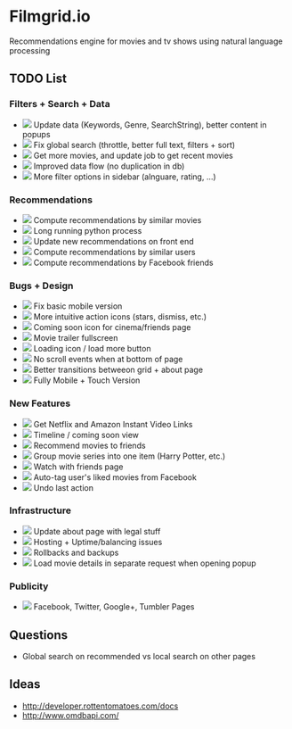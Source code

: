 # Filmgrid.io

Recommendations engine for movies and tv shows using natural language processing


## TODO List

### Filters + Search + Data
* ![](https://tr.im/ecHSB) Update data (Keywords, Genre, SearchString), better content in popups
* ![](https://tr.im/m1m9N) Fix global search (throttle, better full text, filters + sort)
* ![](https://tr.im/1sYDP) Get more movies, and update job to get recent movies
* ![](https://tr.im/3GIP7) Improved data flow (no duplication in db)
* ![](https://tr.im/3GIP7) More filter options in sidebar (alnguare, rating, ...)

### Recommendations
* ![](https://tr.im/ecHSB) Compute recommendations by similar movies
* ![](https://tr.im/ecHSB) Long running python process
* ![](https://tr.im/ecHSB) Update new recommendations on front end
* ![](https://tr.im/3GIP7) Compute recommendations by similar users
* ![](https://tr.im/3GIP7) Compute recommendations by Facebook friends

### Bugs + Design
* ![](https://tr.im/ecHSB) Fix basic mobile version
* ![](https://tr.im/m1m9N) More intuitive action icons (stars, dismiss, etc.)
* ![](https://tr.im/m1m9N) Coming soon icon for cinema/friends page
* ![](https://tr.im/m1m9N) Movie trailer fullscreen
* ![](https://tr.im/m1m9N) Loading icon / load more button
* ![](https://tr.im/m1m9N) No scroll events when at bottom of page
* ![](https://tr.im/m1m9N) Better transitions betweeon grid + about page
* ![](https://tr.im/1sYDP) Fully Mobile + Touch Version

### New Features
* ![](https://tr.im/m1m9N) Get Netflix and Amazon Instant Video Links
* ![](https://tr.im/1sYDP) Timeline / coming soon view
* ![](https://tr.im/3GIP7) Recommend movies to friends
* ![](https://tr.im/3GIP7) Group movie series into one item (Harry Potter, etc.)
* ![](https://tr.im/3GIP7) Watch with friends page
* ![](https://tr.im/3GIP7) Auto-tag user's liked movies from Facebook
* ![](https://tr.im/3GIP7) Undo last action

### Infrastructure
* ![](https://tr.im/ecHSB) Update about page with legal stuff
* ![](https://tr.im/ecHSB) Hosting + Uptime/balancing issues
* ![](https://tr.im/1sYDP) Rollbacks and backups
* ![](https://tr.im/3GIP7) Load movie details in separate request when opening popup

### Publicity
* ![](https://tr.im/1sYDP) Facebook, Twitter, Google+, Tumbler Pages


## Questions

* Global search on recommended vs local search on other pages


## Ideas
* http://developer.rottentomatoes.com/docs
* http://www.omdbapi.com/


<!--
TAGS:
* https://tr.im/ecHSB  -  alpha
* https://tr.im/m1m9N  -  beta
* https://tr.im/1sYDP  -  1.0
* https://tr.im/3GIP7  -  future
-->
